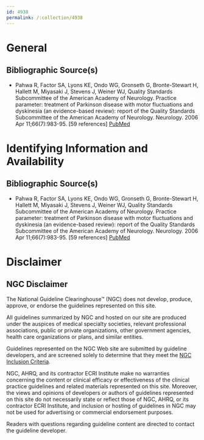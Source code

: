 ```yaml
---
id: 4938
permalink: /:collection/4938
---
```


# General

## Bibliographic Source(s)

- Pahwa R, Factor SA, Lyons KE, Ondo WG, Gronseth G, Bronte-Stewart H, Hallett M, Miyasaki J, Stevens J, Weiner WJ, Quality Standards Subcommittee of the American Academy of Neurology. Practice parameter: treatment of Parkinson disease with motor fluctuations and dyskinesia (an evidence-based review): report of the Quality Standards Subcommittee of the American Academy of Neurology. Neurology. 2006 Apr 11;66(7):983-95. [59 references] [ PubMed ](http://www.ncbi.nlm.nih.gov/entrez/query.fcgi?cmd=Retrieve&db=pubmed&dopt=Abstract&list_uids=16606909)

# Identifying Information and Availability

## Bibliographic Source(s)

- Pahwa R, Factor SA, Lyons KE, Ondo WG, Gronseth G, Bronte-Stewart H, Hallett M, Miyasaki J, Stevens J, Weiner WJ, Quality Standards Subcommittee of the American Academy of Neurology. Practice parameter: treatment of Parkinson disease with motor fluctuations and dyskinesia (an evidence-based review): report of the Quality Standards Subcommittee of the American Academy of Neurology. Neurology. 2006 Apr 11;66(7):983-95. [59 references] [ PubMed ](http://www.ncbi.nlm.nih.gov/entrez/query.fcgi?cmd=Retrieve&db=pubmed&dopt=Abstract&list_uids=16606909)

# Disclaimer

## NGC Disclaimer

The National Guideline Clearinghouse™ (NGC) does not develop, produce, approve, or endorse the guidelines represented on this site.

All guidelines summarized by NGC and hosted on our site are produced under the auspices of medical specialty societies, relevant professional associations, public or private organizations, other government agencies, health care organizations or plans, and similar entities.

Guidelines represented on the NGC Web site are submitted by guideline developers, and are screened solely to determine that they meet the [NGC Inclusion Criteria](/help-and-about/summaries/inclusion-criteria).

NGC, AHRQ, and its contractor ECRI Institute make no warranties concerning the content or clinical efficacy or effectiveness of the clinical practice guidelines and related materials represented on this site. Moreover, the views and opinions of developers or authors of guidelines represented on this site do not necessarily state or reflect those of NGC, AHRQ, or its contractor ECRI Institute, and inclusion or hosting of guidelines in NGC may not be used for advertising or commercial endorsement purposes.

Readers with questions regarding guideline content are directed to contact the guideline developer.

